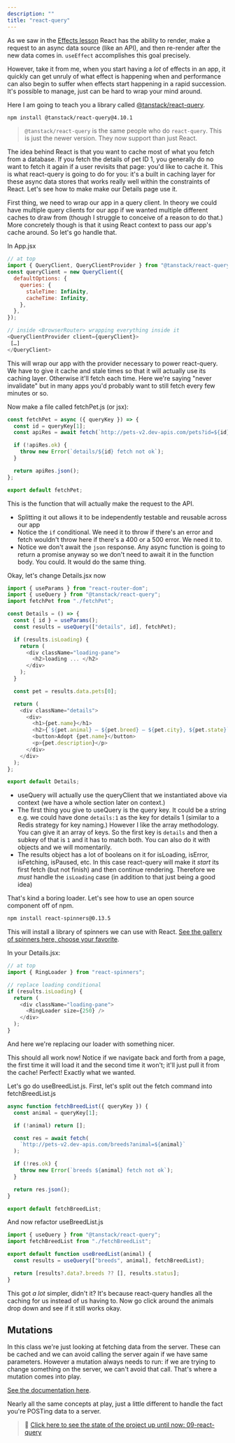 ```yaml
---
description: ""
title: "react-query"
---
```


As we saw in the [Effects lesson](/core-react-concepts/effects) React has the ability to render, make a request to an async data source (like an API), and then re-render after the new data comes in. `useEffect` accomplishes this goal precisely.

However, take it from me, when you start having a _lot_ of effects in an app, it quickly can get unruly of what effect is happening when and performance can also begin to suffer when effects start happening in a rapid succession. It's possible to manage, just can be hard to wrap your mind around.

Here I am going to teach you a library called [@tanstack/react-query][react-query].

```bash
npm install @tanstack/react-query@4.10.1
```

> `@tanstack/react-query` is the same people who do `react-query`. This is just the newer version. They now support than just React.

The idea behind React is that you want to cache most of what you fetch from a database. If you fetch the details of pet ID 1, you generally do no want to fetch it again if a user revisits that page: you'd like to cache it. This is what react-query is going to do for you: it's a built in caching layer for these async data stores that works really well within the constraints of React. Let's see how to make make our Details page use it.

First thing, we need to wrap our app in a query client. In theory we could have multiple query clients for our app if we wanted multiple different caches to draw from (though I struggle to conceive of a reason to do that.) More concretely though is that it using React context to pass our app's cache around. So let's go handle that.

In App.jsx

```javascript
// at top
import { QueryClient, QueryClientProvider } from "@tanstack/react-query";
const queryClient = new QueryClient({
  defaultOptions: {
    queries: {
      staleTime: Infinity,
      cacheTime: Infinity,
    },
  },
});

// inside <BrowserRouter> wrapping everything inside it
<QueryClientProvider client={queryClient}>
 […]
</QueryClient>
```

This will wrap our app with the provider necessary to power react-query. We have to give it cache and stale times so that it will actually use its caching layer. Otherwise it'll fetch each time. Here we're saying "never invalidate" but in many apps you'd probably want to still fetch every few minutes or so.

Now make a file called fetchPet.js (or jsx):

```javascript
const fetchPet = async ({ queryKey }) => {
  const id = queryKey[1];
  const apiRes = await fetch(`http://pets-v2.dev-apis.com/pets?id=${id}`);

  if (!apiRes.ok) {
    throw new Error(`details/${id} fetch not ok`);
  }

  return apiRes.json();
};

export default fetchPet;
```

This is the function that will actually make the request to the API.

- Splitting it out allows it to be independently testable and reusable across our app
- Notice the `if` conditional. We need it to throw if there's an error and fetch wouldn't throw here if there's a 400 or a 500 error. We need it to.
- Notice we don't await the `json` response. Any async function is going to return a promise anyway so we don't need to await it in the function body. You could. It would do the same thing.

Okay, let's change Details.jsx now

```javascript
import { useParams } from "react-router-dom";
import { useQuery } from "@tanstack/react-query";
import fetchPet from "./fetchPet";

const Details = () => {
  const { id } = useParams();
  const results = useQuery(["details", id], fetchPet);

  if (results.isLoading) {
    return (
      <div className="loading-pane">
        <h2>loading ... </h2>
      </div>
    );
  }

  const pet = results.data.pets[0];

  return (
    <div className="details">
      <div>
        <h1>{pet.name}</h1>
        <h2>{`${pet.animal} — ${pet.breed} — ${pet.city}, ${pet.state}`}</h2>
        <button>Adopt {pet.name}</button>
        <p>{pet.description}</p>
      </div>
    </div>
  );
};

export default Details;
```

- useQuery will actually use the queryClient that we instantiated above via context (we have a whole section later on context.)
- The first thing you give to useQuery is the query key. It could be a string e.g. we could have done `details:1` as the key for details 1 (similar to a Redis strategy for key naming.) However I like the array methodology. You can give it an array of keys. So the first key is `details` and then a subkey of that is `1` and it has to match both. You can also do it with objects and we will momentarily.
- The results object has a lot of booleans on it for isLoading, isError, isFetching, isPaused, etc. In this case react-query will make it _start_ its first fetch (but not finish) and then continue rendering. Therefore we _must_ handle the `isLoading` case (in addition to that just being a good idea)

That's kind a boring loader. Let's see how to use an open source component off of npm.

```bash
npm install react-spinners@0.13.5
```

This will install a library of spinners we can use with React. [See the gallery of spinners here, choose your favorite][spinners].

In your Details.jsx:

```javascript
// at top
import { RingLoader } from "react-spinners";

// replace loading conditional
if (results.isLoading) {
  return (
    <div className="loading-pane">
      <RingLoader size={250} />
    </div>
  );
}
```

And here we're replacing our loader with something nicer.

This should all work now! Notice if we navigate back and forth from a page, the first time it will load it and the second time it won't; it'll just pull it from the cache! Perfect! Exactly what we wanted.

Let's go do useBreedList.js. First, let's split out the fetch command into fetchBreedList.js

```javascript
async function fetchBreedList({ queryKey }) {
  const animal = queryKey[1];

  if (!animal) return [];

  const res = await fetch(
    `http://pets-v2.dev-apis.com/breeds?animal=${animal}`
  );

  if (!res.ok) {
    throw new Error(`breeds ${animal} fetch not ok`);
  }

  return res.json();
}

export default fetchBreedList;
```

And now refactor useBreedList.js

```javascript
import { useQuery } from "@tanstack/react-query";
import fetchBreedList from "./fetchBreedList";

export default function useBreedList(animal) {
  const results = useQuery(["breeds", animal], fetchBreedList);

  return [results?.data?.breeds ?? [], results.status];
}
```

This got _a lot_ simpler, didn't it? It's because react-query handles all the caching for us instead of us having to. Now go click around the animals drop down and see if it still works okay.

## Mutations

In this class we're just looking at fetching data from the server. These can be cached and we can avoid calling the server again if we have same parameters. However a mutation always needs to run: if we are trying to change something on the server, we can't avoid that call. That's where a mutation comes into play.

[See the documentation here][mutations].

Nearly all the same concepts at play, just a little different to handle the fact you're POSTing data to a server.

> 🏁 [Click here to see the state of the project up until now: 09-react-query][step]

[step]: https://github.com/btholt/citr-v8-project/tree/master/09-react-query
[react-query]: https://tanstack.com/query/v4
[spinners]: https://www.davidhu.io/react-spinners/
[mutations]: https://tanstack.com/query/v4/docs/guides/mutations
